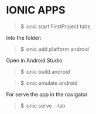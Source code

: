 # IONIC APPS

> $ ionic start FirstProject tabs

Into the folder:

> $ ionic add platform android

Open in Android Studio

> $ ionic build android

> $ ionic emulate android

For serve the app in the navigator

> $ ionic serve --lab